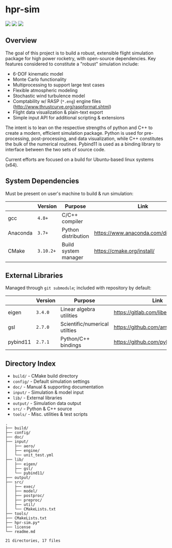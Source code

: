 # hpr-sim

![](https://img.shields.io/badge/platform-linux--64-lightgrey.svg)
![](https://img.shields.io/github/license/rdoddanavar/hpr-sim.svg)
![](https://img.shields.io/github/repo-size/rdoddanavar/hpr-sim.svg)

## Overview

The goal of this project is to build a robust, extensible flight simulation package for high power rocketry, with open-source dependencies. Key features considered to constitute a "robust" simulation include:

 - 6-DOF kinematic model
 - Monte Carlo functionality
 - Multiprocessing to support large test cases 
 - Flexible atmospheric modeling
 - Stochastic wind turbulence model
 - Comptability w/ RASP (`*.eng`) engine files (http://www.thrustcurve.org/raspformat.shtml)
 - Flight data visualization & plain-text export
 - Simple input API for additional scripting & extensions

The intent is to lean on the respective strengths of python and C++ to create a modern, efficient simulation package. Python is used for pre-processing, post-processing, and data visualization, while C++ constitutes the bulk of the numerical routines. Pybind11 is used as a binding library to interface between the two sets of source code. 

Current efforts are focused on a build for Ubuntu-based linux systems (x64). 

## System Dependencies

Must be present on user's machine to build & run simulation:

|          | Version   | Purpose              | Link                                   |
|----------|-----------|--------------------- |--------------------------------------- |
| gcc      | `4.8+`    | C/C++ compiler       |                                        |
| Anaconda | `3.7+`    | Python distribution  | https://www.anaconda.com/distribution/ |
| CMake    | `3.10.2+` | Build system manager | https://cmake.org/install/             |

## External Libraries

Managed through `git submodule`; included with repository by default:

|          | Version | Purpose                       | Link                               |
|----------|---------|-------------------------------|----------------------------------- |
| eigen    | `3.4.0` | Linear algebra utilities      | https://gitlab.com/libeigen/eigen  |
| gsl      | `2.7.0` | Scientific/numerical utilties | https://github.com/ampl/gsl        |
| pybind11 | `2.7.1` | Python/C++ bindings           | https://github.com/pybind/pybind11 |

## Directory Index

 - `build/` - CMake build directory
 - `config/` - Default simulation settings
 - `doc/` - Manual & supporting documentation
 - `input/` - Simulation & model input
 - `lib/` - External libraries
 - `output/` - Simulation data output
 - `src/` - Python & C++ source
 - `tools/` - Misc. utilities & test scripts 

```
.
├── build/
├── config/
├── doc/
├── input/
│   ├── aero/
│   ├── engine/
│   └── unit_test.yml
├── lib/
│   ├── eigen/
│   ├── gsl/
│   └── pybind11/
├── output/
├── src/
│   ├── exec/
│   ├── model/
│   ├── postproc/
│   ├── preproc/
│   ├── util/
│   └── CMakeLists.txt
├── tools/
├── CMakeLists.txt
├── hpr-sim.py*
├── license
└── readme.md

21 directories, 17 files
```
